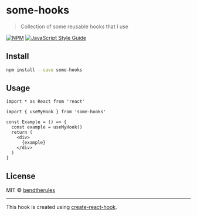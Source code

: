 # some-hooks

> Collection of some reusable hooks that I use

[![NPM](https://img.shields.io/npm/v/some-hooks.svg)](https://www.npmjs.com/package/some-hooks) [![JavaScript Style Guide](https://img.shields.io/badge/code_style-standard-brightgreen.svg)](https://standardjs.com)

## Install

```bash
npm install --save some-hooks
```

## Usage

```tsx
import * as React from 'react'

import { useMyHook } from 'some-hooks'

const Example = () => {
  const example = useMyHook()
  return (
    <div>
      {example}
    </div>
  )
}
```

## License

MIT © [bendtherules](https://github.com/bendtherules)

---

This hook is created using [create-react-hook](https://github.com/hermanya/create-react-hook).
